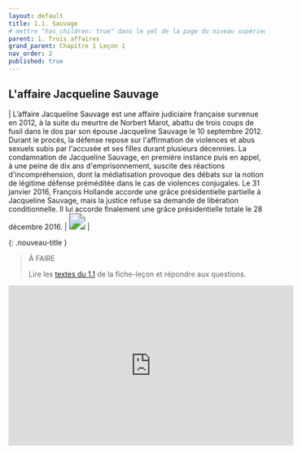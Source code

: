 ```yaml
---
layout: default
title: 1.1. Sauvage
# mettre "has_children: true" dans le yml de la page du niveau supérieur
parent: 1. Trois affaires
grand_parent: Chapitre 1 Leçon 1
nav_order: 2
published: true
---
```

## L'affaire Jacqueline Sauvage

|  L’affaire Jacqueline Sauvage est une affaire judiciaire française survenue en 2012, à la suite du meurtre de Norbert Marot, abattu de trois coups de fusil dans le dos par son épouse Jacqueline Sauvage le 10 septembre 2012. Durant le procès, la défense repose sur l'affirmation de violences et abus sexuels subis par l'accusée et ses filles durant plusieurs décennies. La condamnation de Jacqueline Sauvage, en première instance puis en appel, à une peine de dix ans d'emprisonnement, suscite des réactions d'incompréhension, dont la médiatisation provoque des débats sur la notion de légitime défense préméditée dans le cas de violences conjugales. Le 31 janvier 2016, François Hollande accorde une grâce présidentielle partielle à Jacqueline Sauvage, mais la justice refuse sa demande de libération conditionnelle. Il lui accorde finalement une grâce présidentielle totale le 28 décembre 2016.   | <img src="../../../dgemc/assets/img/sauvage.png" style="zoom:200%;" /> |


{: .nouveau-title }
> À FAIRE
>
> Lire les [textes du 1.1](../Leçon%201/L1-1-textes.html) de la fiche-leçon et répondre aux questions.

<iframe width="560" height="315" src="https://www.youtube.com/embed/noV-efSYzfc?si=eDjys0TnjOCI5TPG" title="YouTube video player" frameborder="0" allow="accelerometer; autoplay; clipboard-write; encrypted-media; gyroscope; picture-in-picture; web-share" allowfullscreen></iframe>
